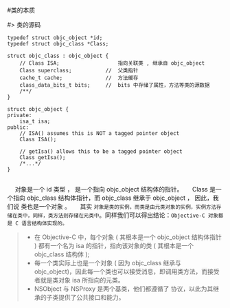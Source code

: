 #类的本质

#> 类的源码
```
typedef struct objc_object *id;
typedef struct objc_class *Class;

struct objc_class : objc_object {
    // Class ISA; 					指向关联类 , 继承自 objc_object
    Class superclass;			//	父类指针
    cache_t cache;				//	方法缓存
    class_data_bits_t bits;		//	bits 中存储了属性，方法等类的源数据
    /**/
}

struct objc_object {
private:
    isa_t isa;
public:
    // ISA() assumes this is NOT a tagged pointer object
    Class ISA();

    // getIsa() allows this to be a tagged pointer object
    Class getIsa();
    /*...*/
}


```
&emsp;	对象是一个 id 类型 ， 是一个指向 objc_object 结构体的指针。
&emsp;	Class 是一个指向 objc_class 结构体指针，而 objc_class 继承于 objc_object ， 因此，我们说 类也是一个对象 。
&emsp;	其实 `对象是类的实例，而类是由元类对象的实例，实例方法存储在类中，同样，类方法则存储在元类中`。同样我们可以得出结论：`Objective-C 对象都是 C 语言结构体实现的。`


>*	在 Objective-C 中，每个对象  ( 其根本是一个 objc_object 结构体指针 ) 都有一个名为 isa 的指针，指向该对象的类  ( 其根本是一个 objc_class 结构体 );
>*	每一个类实际上也是一个对象 ( 因为 objc_class 继承与 objc_object)，因此每一个类也可以接受消息，即调用类方法，而接受者就是类对象 isa 所指向的元类。
>*	NSObject 与 NSProxy 是两个基类，他们都遵循了 <NSObject> 协议，以此为其继承的子类提供了公共接口和能力。

